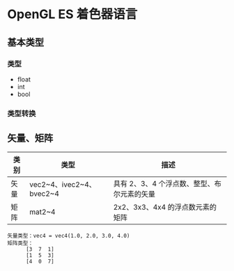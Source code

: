 # OpenGL ES 着色器语言

## 基本类型

### 类型

- float
- int
- bool

### 类型转换

## 矢量、矩阵

| 类别 | 类型                     | 描述                                        |
| ---- | ------------------------ | ------------------------------------------- |
| 矢量 | vec2~4、ivec2~4、bvec2~4 | 具有 2、3、4 个浮点数、整型、布尔元素的矢量 |
| 矩阵 | mat2~4                   | 2x2、3x3、4x4 的浮点数元素的矩阵            |

```
矢量类型：vec4 = vec4(1.0, 2.0, 3.0, 4.0)
矩阵类型：
      [3  7  1]
      [1  5  3]
      [4  0  7]
```
